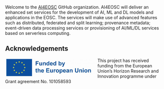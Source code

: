 
Welcome to the [AI4EOSC](https://github.com/) GitHub organization. AI4EOSC will
deliver an enhanced set services for the development of AI, ML and DL models
and applications in the EOSC. The services will make use of advanced features
such as distributed, federated and split learning; provenance metadata;
event-driven data processing services or provisioning of AI/ML/DL services
based on serverless computing.

## Acknowledgements

<img width=300 align="left" src="https://github.com/AI4EOSC/.github/raw/main/profile/EN-Funded.jpg" alt="Funded by the European Union" />

This project has received funding from the European Union’s Horizon Research and Innovation programme under Grant agreement No. 101058593

